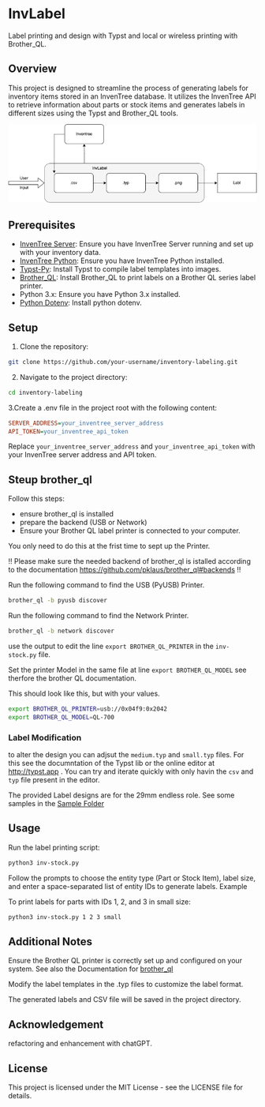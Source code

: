 # InvLabel

Label printing and design with Typst and local or wireless printing with Brother_QL.

## Overview

This project is designed to streamline the process of generating labels for inventory items stored in an InvenTree database. It utilizes the InvenTree API to retrieve information about parts or stock items and generates labels in different sizes using the Typst and Brother_QL tools.

![image](docs/workflow-overview.png)

## Prerequisites

- [InvenTree Server](https://github.com/inventree/InvenTree): Ensure you have InvenTree Server running and set up with your inventory data.
- [InvenTree Python](https://github.com/inventree/inventree-python): Ensure you have InvenTree Python installed.
- [Typst-Py](https://github.com/messense/typst-py): Install Typst to compile label templates into images.
- [Brother_QL](https://github.com/matmair/brother_ql-inventree): Install Brother_QL to print labels on a Brother QL series label printer.
- Python 3.x: Ensure you have Python 3.x installed.
- [Python Dotenv](https://github.com/theskumar/python-dotenv): Install python dotenv.

## Setup

1. Clone the repository:

```bash
git clone https://github.com/your-username/inventory-labeling.git
```

2. Navigate to the project directory:

```bash
cd inventory-labeling
```

3.Create a .env file in the project root with the following content:

```ini
SERVER_ADDRESS=your_inventree_server_address
API_TOKEN=your_inventree_api_token
```
Replace `your_inventree_server_address` and `your_inventree_api_token` with your InvenTree server address and API token.

## Steup brother_ql

Follow this steps:
- ensure brother_ql is installed
- prepare the backend (USB or Network)
- Ensure your Brother QL label printer is connected to your computer.

You only need to do this at the frist time to sept up the Printer.

:bangbang: Please make sure the needed backend of brother_ql is istalled according to the documentation https://github.com/pklaus/brother_ql#backends :bangbang:

Run the following command to find the USB (PyUSB) Printer.
```bash
brother_ql -b pyusb discover
```

Run the following command to find the Network Printer.
```bash
brother_ql -b network discover
```

use the output to edit the line `export BROTHER_QL_PRINTER` in the `inv-stock.py` file.

Set the printer Model in the same file at line `export BROTHER_QL_MODEL` see therfore the brother QL documentation. 

This should look like this, but with your values.
```bash
export BROTHER_QL_PRINTER=usb://0x04f9:0x2042 
export BROTHER_QL_MODEL=QL-700  
```

### Label Modification

to alter the design you can adjsut the `medium.typ` and `small.typ` files. 
For this see the documntation of the Typst lib or the online editor at http://typst.app .
You can try and iterate quickly with only havin the `csv` and `typ` file present in the editor. 

The provided Label designs are for the 29mm endless role. 
See some samples in the [Sample Folder](sample-output/)

## Usage

Run the label printing script:

```bash
python3 inv-stock.py
```

Follow the prompts to choose the entity type (Part or Stock Item), label size, and enter a space-separated list of entity IDs to generate labels.
Example

To print labels for parts with IDs 1, 2, and 3 in small size:

```bash
python3 inv-stock.py 1 2 3 small
```
## Additional Notes

Ensure the Brother QL printer is correctly set up and configured on your system.
See also the Documentation for [brother_ql](https://github.com/pklaus/brother_ql)

Modify the label templates in the .typ files to customize the label format.

The generated labels and CSV file will be saved in the project directory.

## Acknowledgement

refactoring and enhancement with chatGPT. 

## License

This project is licensed under the MIT License - see the LICENSE file for details.